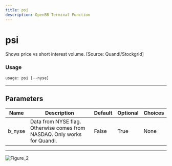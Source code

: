 ```yaml
---
title: psi
description: OpenBB Terminal Function
---
```


# psi

Shows price vs short interest volume. [Source: Quandl/Stockgrid]
### Usage 
```python
usage: psi [--nyse]
```
---
## Parameters
| Name | Description | Default | Optional | Choices |
| ---- | ----------- | ------- | -------- | ------- |
| b_nyse | Data from NYSE flag. Otherwise comes from NASDAQ. Only works for Quandl. | False | True | None |
---
![Figure_2](https://user-images.githubusercontent.com/46355364/154076731-e1f5ad9c-71c7-4c56-93b1-613985057951.png)

